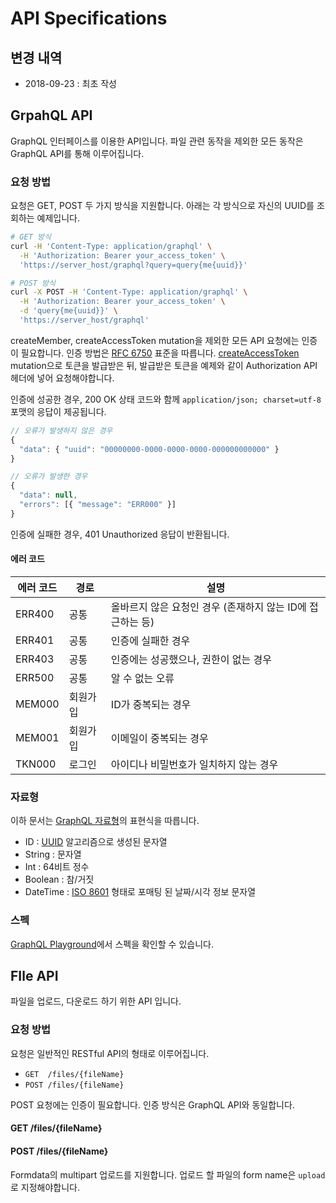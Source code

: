 # API Specifications

## 변경 내역

  - 2018-09-23 : 최초 작성


## GrpahQL API

GraphQL 인터페이스를 이용한 API입니다. 파일 관련 동작을 제외한 모든 동작은 GraphQL API를 통해 이루어집니다.

### 요청 방법

요청은 GET, POST 두 가지 방식을 지원합니다. 아래는 각 방식으로 자신의 UUID를 조회하는 예제입니다.

```sh
# GET 방식
curl -H 'Content-Type: application/graphql' \
  -H 'Authorization: Bearer your_access_token' \
  'https://server_host/graphql?query=query{me{uuid}}'

# POST 방식
curl -X POST -H 'Content-Type: application/graphql' \
  -H 'Authorization: Bearer your_access_token' \
  -d 'query{me{uuid}}' \
  'https://server_host/graphql'
```

createMember, createAccessToken mutation을 제외한 모든 API 요청에는 인증이 필요합니다. 인증 방법은 [RFC 6750](https://tools.ietf.org/html/rfc6750) 표준을 따릅니다. [createAccessToken](#createaccesstoken) mutation으로 토큰을 발급받은 뒤, 발급받은 토큰을 예제와 같이 Authorization API 헤더에 넣어 요청해야합니다.

인증에 성공한 경우, 200 OK 상태 코드와 함께 `application/json; charset=utf-8` 포맷의 응답이 제공됩니다.

```js
// 오류가 발생하지 않은 경우
{
  "data": { "uuid": "00000000-0000-0000-0000-000000000000" }
}

// 오류가 발생한 경우
{
  "data": null,
  "errors": [{ "message": "ERR000" }]
}
```

인증에 실패한 경우, 401 Unauthorized 응답이 반환됩니다.

#### 에러 코드

| 에러 코드 | 경로 | 설명 |
| --- | --- | --- |
| ERR400 | 공통 | 올바르지 않은 요청인 경우 (존재하지 않는 ID에 접근하는 등) |
| ERR401 | 공통 | 인증에 실패한 경우 |
| ERR403 | 공통 | 인증에는 성공했으나, 권한이 없는 경우 |
| ERR500 | 공통 | 알 수 없는 오류 |
| MEM000 | 회원가입 | ID가 중복되는 경우 |
| MEM001 | 회원가입 | 이메일이 중복되는 경우 |
| TKN000 | 로그인 | 아이디나 비밀번호가 일치하지 않는 경우 |

### 자료형

이하 문서는 [GraphQL 자료형](https://graphql.org/learn/schema/)의 표현식을 따릅니다.

  - ID : [UUID](https://en.wikipedia.org/wiki/Universally_unique_identifier) 알고리즘으로 생성된 문자열
  - String : 문자열
  - Int : 64비트 정수
  - Boolean : 참/거짓
  - DateTime : [ISO 8601](https://en.wikipedia.org/wiki/ISO_8601) 형태로 포매팅 된 날짜/시각 정보 문자열

### 스펙

[GraphQL Playground](http://nagase.lynlab.co.kr/graphql)에서 스펙을 확인할 수 있습니다.


## FIle API

파일을 업로드, 다운로드 하기 위한 API 입니다.

### 요청 방법

요청은 일반적인 RESTful API의 형태로 이루어집니다.

  - `GET  /files/{fileName}`
  - `POST /files/{fileName}`

POST 요청에는 인증이 필요합니다. 인증 방식은 GraphQL API와 동일합니다.

#### GET /files/{fileName}

#### POST /files/{fileName}

Formdata의 multipart 업로드를 지원합니다. 업로드 할 파일의 form name은 `upload`로 지정해야합니다.
